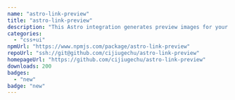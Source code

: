 ```yaml
---
name: "astro-link-preview"
title: "astro-link-preview"
description: "This Astro integration generates preview images for your links."
categories:
  - "css+ui"
npmUrl: "https://www.npmjs.com/package/astro-link-preview"
repoUrl: "ssh://git@github.com/cijiugechu/astro-link-preview"
homepageUrl: "https://github.com/cijiugechu/astro-link-preview"
downloads: 200
badges:
  - "new"
badge: "new"
---
```

